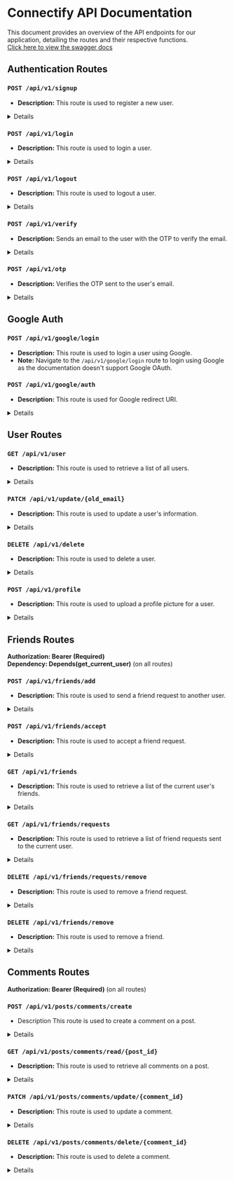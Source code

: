 # Connectify API Documentation

This document provides an overview of the API endpoints for our application, detailing the routes and their respective functions.<br> [Click here to view the swagger docs](https://connectify-backend-t3b4.onrender.com)

## Authentication Routes

### `POST /api/v1/signup`
- **Description:** This route is used to register a new user.
<details>
<summary>Details</summary>

- **Request Body:**<br>
    **Form Data:**
  - `email` (str): Email address of the user
  - `password` (str): Password for the user
  - `username` (str): First name of the user
  - `image` (File): Image for the profile pic [Optional]
</details>

### `POST /api/v1/login`
- **Description:** This route is used to login a user.
<details>
<summary>Details</summary>
- **Request Body:**<br>
    **Form Data:**
  - `email` (str): Email address of the user
  - `password` (str): Password for the user
</details>

### `POST /api/v1/logout`
- **Description:** This route is used to logout a user.
<details>
<summary>Details</summary>

- **Authorization:** Bearer
- **Required:** Yes
</details>

### `POST /api/v1/verify`
- **Description:** Sends an email to the user with the OTP to verify the email.
<details>
<summary>Details</summary>

- **Authorization:** Bearer
- **Required:** Yes
- 
</details>

### `POST /api/v1/otp`
- **Description:** Verifies the OTP sent to the user's email.
<details>
<summary>Details</summary>

- **Authorization:** Bearer
- **Required:** Yes
- **Query Paramters**
    - `otp` (str): OTP sent to the user's email
    - `email` (str): Email of the user who received the OTP
</details>

## Google Auth

### `POST /api/v1/google/login`
- **Description:** This route is used to login a user using Google.
- **Note:** Navigate to the `/api/v1/google/login` route to login using Google as the documentation doesn't support Google OAuth.

### `POST /api/v1/google/auth`
- **Description:** This route is used for Google redirect URI.
<details>
<summary>Details</summary>

- **Note:** You don't need to navigate here.
</details>

## User Routes

### `GET /api/v1/user`
- **Description:** This route is used to retrieve a list of all users.
<details>
<summary>Details</summary>

- **Authorization:** Bearer (Optional)
- **Response Model:** `List[schemas.UserDetails]`
- **Status Code:** 200 (OK)
</details>

### `PATCH /api/v1/update/{old_email}`
- **Description:** This route is used to update a user's information.
<details>
<summary>Details</summary>

- **Authorization:** Bearer (Required)
- **Path Parameter:**
  - `old_email` (str): Current email of the user
- **Request Body:**
  - `new_email` (str): New email address for the user (optional)
- **Dependencies:**
  - `get_current_user`: Ensures the user is authenticated
  - `verify_token`: Validates the access token
- **Response Model:** `schemas.UserSignUp`
- **Status Code:** 200 (OK)
</details>

### `DELETE /api/v1/delete`
- **Description:** This route is used to delete a user.
<details>
<summary>Details</summary>


- **Authorization:** Bearer (Required)
- **Dependencies:**
  - `get_current_user`: Ensures the user is authenticated
- **Response Model:** None (empty response)
- **Status Code:** 200 (OK)
</details>

### `POST /api/v1/profile`
- **Description:** This route is used to upload a profile picture for a user.
<details>
<summary>Details</summary>

- **Authorization:** Bearer (Required)
- **Path Parameter:**
  - `email` (str): Email of the user
- **Request Body:**
  - `img` (UploadFile): Image file to upload
- **Dependencies:**
  - `get_current_user`: Ensures the user is authenticated
- **Response Model:** None (empty response)
- **Status Code:** 200 (OK)
</details>

## Friends Routes

**Authorization: Bearer (Required)**<br>
**Dependency: Depends(get_current_user)** (on all routes)

### `POST /api/v1/friends/add`
- **Description:** This route is used to send a friend request to another user.
<details>
<summary>Details</summary>

- **Request Body:**
  - `friend_email` (str): Email of the friend to add
  - `user_email` (str): Email of the current user
- **Response Model:** None (empty response)
- **Status Code:** 200 (OK)
</details>

### `POST /api/v1/friends/accept`
- **Description:** This route is used to accept a friend request.
<details>
<summary>Details</summary>

- **Request Body:**
  - `friend_email` (str): Email of the friend who sent the request
  - `user_email` (str): Email of the current user
- **Response Model:** None (empty response)
- **Status Code:** 200 (OK)
</details>

### `GET /api/v1/friends`
- **Description:** This route is used to retrieve a list of the current user's friends.
<details>
<summary>Details</summary>

- **Query Parameter (optional):**
  - `email` (str): Email of the user (to retrieve their friend list)
- **Response Model:** `List[Friend]`
- **Status Code:** 200 (OK)
</details>

### `GET /api/v1/friends/requests`
- **Description:** This route is used to retrieve a list of friend requests sent to the current user.
<details>
<summary>Details</summary>

- **Response Model:** `List[FriendRequest]`
- **Status Code:** 200 (OK)
</details>

### `DELETE /api/v1/friends/requests/remove`
- **Description:** This route is used to remove a friend request.
<details>
<summary>Details</summary>

- **Path Parameter:**
  - `friend_email` (str): Email of the friend to remove the request from
- **Query Parameter:**
  - `user_email` (str): Email of the current user
- **Response Model:** None (empty response)
- **Status Code:** 200 (OK)
</details>

### `DELETE /api/v1/friends/remove`
- **Description:** This route is used to remove a friend.
<details>
<summary>Details</summary>


- **Path Parameter:**
  - `friend_email` (str): Email of the friend to remove
- **Query Parameter:**
  - `user_email` (str): Email of the current user
- **Response Model:** None (empty response)
- **Status Code:** 200 (OK)
</details>

## Comments Routes

**Authorization: Bearer (Required)** (on all routes)

### `POST /api/v1/posts/comments/create`
- Description This route is used to create a comment on a post.
<details>
<summary>Details</summary>


- Request Body:
  - `post_id` (str): ID of the post to comment on
  - `content` (str): Content of the comment
</details>

### `GET /api/v1/posts/comments/read/{post_id}`
- **Description:** This route is used to retrieve all comments on a post.
<details>
<summary>Details</summary>


- **Path Parameter:**
  - `post_id` (str): ID of the post to retrieve comments for
</details>

### `PATCH /api/v1/posts/comments/update/{comment_id}`
- **Description:** This route is used to update a comment.
<details>
<summary>Details</summary>


- Path Parameter:
  - `comment_id` (str): ID of the comment to update
- Form Data:
  - `content` (str): New content for the comment
  - `commented_by` (str): Email of the user who commented
  - `post_id` (str): ID of the post the comment belongs to
</details>

### `DELETE /api/v1/posts/comments/delete/{comment_id}`
- **Description:** This route is used to delete a comment.
<details>
<summary>Details</summary>

- Path Parameter:
  - `comment_id` (str): ID of the comment to delete
</details>
